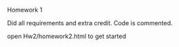 Homework 1

Did all requirements and extra credit. Code is commented.

open Hw2/homework2.html to get started
